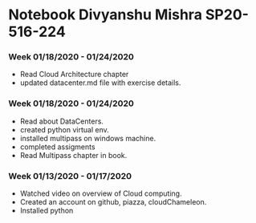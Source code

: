 # Notebook Divyanshu Mishra SP20-516-224 

### Week 01/18/2020 - 01/24/2020

* Read Cloud Architecture chapter
* updated datacenter.md file with exercise details.

### Week 01/18/2020 - 01/24/2020

* Read about DataCenters.
* created python virtual env.
* installed multipass on windows machine. 
* completed assigments
* Read Multipass chapter in book.

### Week 01/13/2020 - 01/17/2020

* Watched video on overview of Cloud computing.
* Created an account on github, piazza, cloudChameleon.
* Installed python